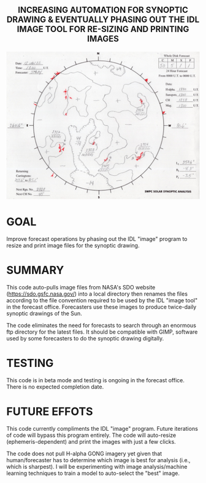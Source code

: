 ## <p align="center"> INCREASING AUTOMATION FOR SYNOPTIC DRAWING & EVENTUALLY PHASING OUT THE IDL IMAGE TOOL FOR RE-SIZING AND PRINTING IMAGES </p>

![Example Synoptic Drawing](https://raw.githubusercontent.com/sunnysidedenver/swpc/main/synoptic-map.jpg)

# GOAL

Improve forecast operations by phasing out the IDL "image" program to resize and print image files for the synoptic drawing.

# SUMMARY

This code auto-pulls image files from NASA's SDO website (https://sdo.gsfc.nasa.gov/) into a local directory then renames the files according to the file convention required to be used by the IDL "image tool" in the forecast office. Forecasters use these images to produce twice-daily synoptic drawings of the Sun. 

The code eliminates the need for forecasts to search through an enormous ftp directory for the latest files. It should be compatible with GIMP, software used by some forecasters to do the synoptic drawing digitally. 

# TESTING

This code is in beta mode and testing is ongoing in the forecast office. There is no expected completion date.

# FUTURE EFFOTS

This code currently compliments the IDL "image" program. Future iterations of code will bypass this program entirely. The code will auto-resize (ephemeris-dependent) and print the images with just a few clicks. 

The code does not pull H-alpha GONG imagery yet given that human/forecaster has to determine which image is best for analysis (i.e., which is sharpest). I will be experimenting with image analysis/machine learning techniques to train a model to auto-select the "best" image.




